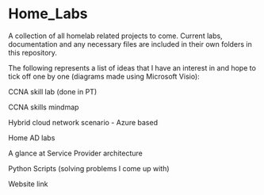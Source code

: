 # Home_Labs
A collection of all homelab related projects to come. Current labs, documentation and any necessary files are included in their own folders in this repository. 


The following represents a list of ideas that I have an interest in and hope to tick off one by one (diagrams made using Microsoft Visio):

CCNA skill lab (done in PT)

CCNA skills mindmap


Hybrid cloud network scenario - Azure based

Home AD labs

A glance at Service Provider architecture 

Python Scripts (solving problems I come up with)

Website link
